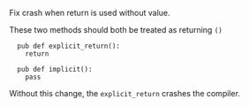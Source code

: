 Fix crash when return is used without value.

These two methods should both be treated as returning `()`

```
  pub def explicit_return():
    return

  pub def implicit():
    pass
```

Without this change, the `explicit_return` crashes the compiler.